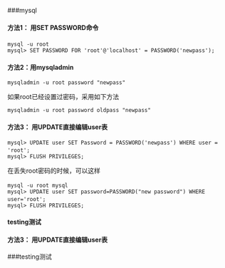 
###mysql

#### 方法1： 用SET PASSWORD命令

```
mysql -u root　　
mysql> SET PASSWORD FOR 'root'@'localhost' = PASSWORD('newpass');
```

#### 方法2：用mysqladmin　　

```
mysqladmin -u root password "newpass"
```

如果root已经设置过密码，采用如下方法　　

```
mysqladmin -u root password oldpass "newpass"
```

#### 方法3： 用UPDATE直接编辑user表　　

```
mysql> UPDATE user SET Password = PASSWORD('newpass') WHERE user = 'root';　　
mysql> FLUSH PRIVILEGES;
```

在丢失root密码的时候，可以这样　　

```mysqld_safe --skip-grant-tables&　　
mysql -u root mysql　　
mysql> UPDATE user SET password=PASSWORD("new password") WHERE user='root';　　
mysql> FLUSH PRIVILEGES;
```
#### testing测试
#### 方法3： 用UPDATE直接编辑user表　　

###testing测试
